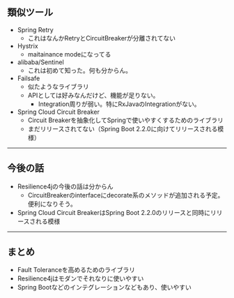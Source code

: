 ## 類似ツール

* Spring Retry
    * これはなんかRetryとCircuitBreakerが分離されてない
* Hystrix
    * maitainance modeになってる
* alibaba/Sentinel
    * これは初めて知った。何も分からん。
* Failsafe
    * 似たようなライブラリ
    * APIとしては好みなんだけど、機能が足りない。
        * Integration周りが弱い。特にRxJavaのIntegrationがない。
* Spring Cloud Circuit Breaker
    * Circuit Breakerを抽象化してSpringで使いやすくするためのライブラリ
    * まだリリースされてない（Spring Boot 2.2.0に向けてリリースされる模様）

---


## 今後の話

* Resilience4jの今後の話は分からん
    * CircuitBreakerのinterfaceにdecorate系のメソッドが追加される予定。便利になりそう。
* Spring Cloud Circuit BreakerはSpring Boot 2.2.0のリリースと同時にリリースされる模様

---

## まとめ

* Fault Toleranceを高めるためのライブラリ
* Resilience4jはモダンでそれなりに使いやすい
* Spring Bootなどのインテグレーションなどもあり、使いやすい



